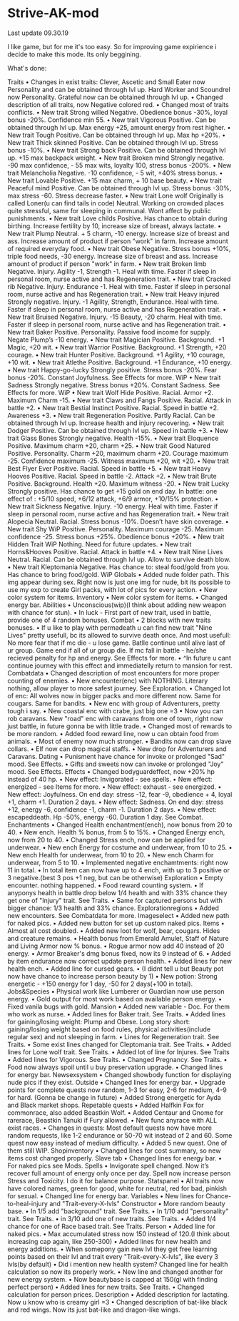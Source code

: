 # Strive-AK-mod
Last update 09.30.19

I like game, but for me it's too easy. So for improving game expirience i decide to make this mode. Its only beggining.


What's done:

Traits
•	Changes in exist traits: Clever, Ascetic and Small Eater now Personality and can be obtained through lvl up. Hard Worker and Scoundrel now Personality. Grateful now can be obtained through lvl up.
•	Changed description of all traits, now Negative colored red.
•	Changed most of traits conflicts.
•	New trait Strong willed Negative. Obedience bonus -30%, loyal bonus -20%. Confidence min 55.
•	New trait Vigorous Positive. Can be obtained through lvl up. Max energy +25, amount energy from rest higher.
•	New trait Tough Positive. Can be obtained through lvl up. Max hp +20%.
•	New trait Thick skinned Positive. Can be obtained through lvl up. Stress bonus -10%.
•	New trait Strong back Positive. Can be obtained through lvl up. +15 max backpack weight.
•	New trait Broken mind Strongly negative. -90 max confidence, - 55 max wits, loyalty 100, stress bonus -200%.
•	New trait Melancholia Negative. -10 confidence, - 5 wit, +40% stress bonus.
•	New trait Lovable Positive. +15 max charm, + 10 base beauty.
•	New trait Peaceful mind Positive. Can be obtained through lvl up. Stress bonus -30%, max stress -60. Stress decrease faster.
•	New trait Lone wolf Originally is called Loner(u can find tails in code) Neutral. Working on crowded places quite stressful, same for sleeping in communal. Wont affect by public punishments.
•	New trait Love childs Positive. Has chance to obtain during birthing. Increase fertility by 10, increase size of breast, always lactate.
•	New trait Plump Neutral. + 5 charm, -10 energy. Increase size of breast and ass. Increase amount of product if person "work" in farm. Increase amount of required everyday food.
•	New trait Obese Negative. Stress bonus +10%, triple food needs, -30 energy. Increase size of breast and ass. Increase amount of product if person "work" in farm.
•	New trait Broken limb Negative. Injury. Agility -1, Strength -1. Heal with time. Faster if sleep in personal room, nurse active and has Regeneration trait.
•	New trait Cracked rib Negative. Injury. Endurance -1. Heal with time. Faster if sleep in personal room, nurse active and has Regeneration trait.
•	New trait Heavy injured Strongly negative. Injury. -1 Agility, Strength, Endurance. Heal with time. Faster if sleep in personal room, nurse active and has Regeneration trait.
•	New trait Bruised Negative. Injury. -15 Beauty, -20 charm. Heal with time. Faster if sleep in personal room, nurse active and has Regeneration trait.
•	New trait Baker Positive. Personality. Passive food income for supply. Negate Plump’s -10 energy.
•	New trait Magician Positive. Background. +1 Magic, +20 wit.
•	New trait Warrior Positive. Background. +1 Strength, +20 courage.
•	New trait Hunter Positive. Background. +1 Agility, +10 courage, +10 wit.
•	New trait Atlethe Positive. Background. +1 Endurance, +10 energy.
•	New trait Happy-go-lucky Strongly positive. Stress bonus -20%. Fear bonus -20%. Constant Joyfulness. See Effects for more. WiP
•	New trait Sadness Strongly negative. Stress bonus +20%. Constant Sadness. See Effects for more. WiP
•	New trait Wolf Hide Positive. Racial. Armor +2. Maximum Charm -15.
•	New trait Claws and Fangs Positive. Racial. Attack in battle +2.
•	New trait Bestial Instinct Positive. Racial. Speed in battle +2. Awareness +3.
•	New trait Regeneration Positive. Partly Racial. Can be obtained through lvl up. Increase health and injury recovering. 
•	New trait Dodger Positive. Can be obtained through lvl up. Speed in battle +3. 
•	New trait Glass Bones Strongly negative. Health -15%.
•	New trait Eloquence Positive. Maximum charm +20, charm +25.
•	New trait Good Natured Positive. Personality. Charm +20, maximum charm +20. Courage maximum -25. Confidence maximum -25. Witness maximum +20, wit +20.
•	New trait Best Flyer Ever Positive. Racial. Speed in battle +5.
•	New trait Heavy Hooves Positive. Racial. Speed in battle -2. Attack +2.
•	New trait Brute Positive. Background. Health +20. Maximum witness -20.
•	New trait Lucky Strongly positive. Has chance to get +15 gold on end day. In battle: one effect of : +5/10 speed, +6/12 attack, +6/9 armor, +10/15% protection.
•	New trait Sickness Negative. Injury. -10 energy. Heal with time. Faster if sleep in personal room, nurse active and has Regeneration trait.
•	New trait Alopecia Neutral. Racial. Stress bonus -10%. Doesn’t have skin coverage.
•	New trait Shy WiP Positive. Personality. Maximum courage -25. Maximum confidence -25. Stress bonus +25%. Obedience bonus +20%.
•	New trait Hidden Trait WiP Nothing. Need for future updates.
•	New trait Horns&Hooves Positive. Racial. Attack in battle +4.
•	New trait Nine Lives Neutral. Racial. Can be obtained through lvl up. Allow to survive death blow.
•	New trait Kleptomania Negative. Has chance to: steal food/gold from you. Has chance to bring food/gold. WiP
Globals
•	Added nude folder path. This img appear during sex. Right now is just one img for nude, bit its possible to use my exp to create Girl packs, with lot of pics for every action.
•	New color system for items.
Inventory
•	New color system for items.
•	Changed energy bar.
Abilities
•	Unconscious(wip)(I think about adding new weapon with chance for stun).
•	In luck - First part of new trait, used in battle, provide one of 4 random bonuses.
Combat
•	2 blocks with new traits bonuses.
•	If u like to play with permadeath u can find new trait "Nine Lives" pretty usefull, bc its allowed to survive death once. And most usefull: No more fear that if mc die - u lose game. Batlle continue until alive last of ur group. Game end if all of ur group die. If mc fall in battle - he/she recieved penalty for hp and energy. See Effects for more.
•	^In future u cant continue journey with this effect and immediatelly return to mansion for rest.
Combatdata
•	Changed description of most encounters for more proper counting of enemies.
•	New encounter(enc) with NOTHING. Literary nothing, allow player to more safest journey. See Exploration.
•	Changed lot of enc: All wolves now in bigger packs and more different now. Same for cougars. Same for bandits.
•	New enc with group of Adventurers, pretty tough i say.
•	New coastal enc with crabe, just big one =3
•	Now you can rob caravans. New "road" enc with caravans from one of town, right now just battle, in future gonna be with little trade.
•	Changed most of rewards to be more random.
•	Added food reward line, now u can obtain food from animals.
•	Most of enemy now much stronger.
•	Bandits now can drop slave collars.
•	Elf now can drop magical staffs.
•	New drop for Adventurers and Caravans.
Dating
•	Punisment have chance for invoke or prolonged "Sad" mood. See Effects.
•	Gifts and sweets now can invoke or prolonged "Joy" mood. See Effects.
Effects
•	Changed bodyguardeffect, now +20% hp instead of 40 hp.
•	New effect: Invigorated - see spells.
•	New effect: energized - see Items for more.
•	New effect: exhaust - see energized.
•	New effect: Joyfulness. On end day: stress -12, fear -9, obedience + 4, loyal +1, charm +1. Duration 2 days.
•	New effect: Sadness. On end day: stress +12, energy -6, confidence -1, charm -1. Duration 2 days.
•	New effect: escapeddeath. Hp -50%, energy -60. Duration 1 day. See Combat.
Enchantments
•	Changed Health enchantment(ench), now bonus from 20 to 40.
•	New ench. Health % bonus, from 5 to 15%.
•	Changed Energy ench, now from 20 to 40.
•	Changed Stress ench, now can be applied for underwear.
•	New ench Energy for costume and underwear, from 10 to 25.
•	New ench Health for underwear, from 10 to 20.
•	New ench Charm for underwear, from 5 to 10.
•	Implemented negative enchamtments: right now 11 in total. 
•	In total item can now have up to 4 ench, with up to 3 positive or 3 negative.(best 3 pos +1 neg, but can be otherwise)
Exploration
•	Empty encounter. nothing happened.
•	Food reward counting system.
•	If anyponys health in battle drop below 1/4 health and with 33% chance they get one of "Injury" trait. See Traits.
•	Same for captured persons but with bigger chance: 1/3 health and 33% chance.
Explorationregions
•	Added new encounters. See Combatdata for more.
Imageselect
•	Added new path for naked pics.
•	Added new button for set up custom naked pics.
Items
•	Almost all cost doubled.
•	Added new loot for wolf, bear, cougars. Hides and creature remains.
•	Health bonus from Emerald Amulet, Staff of Nature and Living Armor now % bonus.
•	Rogue armor now add 40 instead of 20 energy.
•	Armor Breaker's dmg bonus fixed, now its 9 instead of 6.
•	Added by item endurance now correct update person health.
•	Added lines for new health ench.
•	Added line for cursed gears.
•	(I didnt tell u but Beauty pot now have chance to increase person beauty by 1)
•	New potion: Strong energetic - +150 energy for 1 day, -50 for 2 days(+100 in total). 
Jobs&Species
•	Physical work like Lumberer or Guardian now use person energy.
•	Gold output for most work based on available person energy.
•	Fixed vanila bugs with gold.
Mansion
•	Added new variable - Doc. For them who work as nurse.
•	Added lines for Baker trait. See Traits.
•	Added lines for gaining/losing weight: Plump and Obese. Long story short: gaining/losing weight based on food rules, physical activities(include regular sex) and not sleeping in farm.
•	Lines for Regeneration trait. See Traits.
•	Some exist lines changed for Cleptomania trait. See Traits.
•	Added lines for Lone wolf trait. See Traits.
•	Added lot of line for Injures. See Traits
•	Added lines for Vigorous. See Traits.
•	Changed Pregnancy. See Traits.
•	Food now always spoil until u buy preservation upgrade.
•	Changed lines for energy bar.
Newsexsystem
•	Changed showbody function for displaying nude pics if they exist.
Outside
•	Changed lines for energy bar.
•	Upgrade points for complete quests now random, 1-3 for easy, 2-6 for medium, 4-9 for hard. (Gonna be change in future)
•	Added Strong energetic for Ayda and Black market shops.
Repetable quests
•	Added Halfkin Fox for commonrace, also added Beastkin Wolf.
•	Added Centaur and Gnome for rarerace, Beastkin Tanuki if Fury allowed.
•	New func anyrace with ALL exist races.
•	Changes in quests: Most default quests now have more random requests, like 1-2 endurance or 50-70 wit instead of 2 and 60. Some quest now easy instead of medium difficulty.
•	Added 5 new quest. One of them still WIP.
Shopinventory
•	Changed lines for cost summary, so new items cost changed properly.
Slave tab
•	Changed lines for energy bar.
•	For naked pics see Mods.
Spells
•	Invigorate spell changed. Now it’s recover full amount of energy only once per day. Spell now increase person Stress and Toxicity. I do it for balance purpose.
Statspanel
•	All traits now have colored names, green for good, white for neutral, red for bad, pinkish for sexual.
•	Changed line for energy bar.
Variables
•	New lines for Chance-to-heal-injury and "Trait-every-X-lvls"
Constructor
•	More random beauty base.
•	In 1/5  add "background" trait. See Traits.
•	In 1/10 add "personality" trait. See Traits.
•	in 3/10 add one of new traits. See Traits.
•	Added 1/4 chance for one of Race based trait. See Traits.
Person
•	Added line for naked pics.
•	Max accumulated stress now 150 instead of 120.(I think about increasing cap again, like 250-300)
•	Added lines for new health and energy additions.
•	When somepony gain new lvl they get free learning points based on their lvl and trait every "Trait-every-X-lvls", like every 3 lvls(by default)
•	Did i mention new health system? Changed line for health calculation so now its properly work.
•	New line and changed another for new energy system.
•	Now beautybase is capped at 150(gl with finding perfect person)
•	Added lines for new traits. See Traits.
•	Changed calculation for person prices.
Description
•	Added description for lactating. Now u know who is creamy girl =3
•	Changed description of bat-like black and red wings. Now its just bat-like and dragon-like wings.
